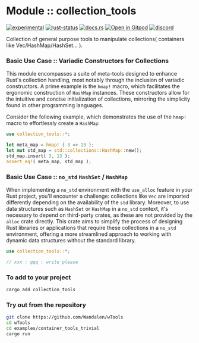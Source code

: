 <!-- {{# generate.module_header{} #}} -->

# Module :: collection_tools

[![experimental](https://raster.shields.io/static/v1?label=stability&message=experimental&color=orange&logoColor=eee)](https://github.com/emersion/stability-badges#experimental) [![rust-status](https://github.com/Wandalen/wTools/actions/workflows/ModuleCollectionToolsPush.yml/badge.svg)](https://github.com/Wandalen/wTools/actions/workflows/ModuleCollectionToolsPush.yml) [![docs.rs](https://img.shields.io/docsrs/collection_tools?color=e3e8f0&logo=docs.rs)](https://docs.rs/collection_tools) [![Open in Gitpod](https://raster.shields.io/static/v1?label=try&message=online&color=eee&logo=gitpod&logoColor=eee)](https://gitpod.io/#RUN_PATH=.,SAMPLE_FILE=sample%2Frust%2Fcontainer_tools_trivial%2Fsrc%2Fmain.rs,RUN_POSTFIX=--example%20container_tools_trivial/https://github.com/Wandalen/wTools) [![discord](https://img.shields.io/discord/872391416519737405?color=eee&logo=discord&logoColor=eee&label=ask)](https://discord.gg/m3YfbXpUUY)

Collection of general purpose tools to manipulate collections( containers like Vec/HashMap/HashSet... ).

### Basic Use Case :: Variadic Constructors for Collections

This module encompasses a suite of meta-tools designed to enhance Rust's collection handling, most notably through the inclusion of variadic constructors. A prime example is the `hmap!` macro, which facilitates the ergonomic construction of `HashMap` instances. These constructors allow for the intuitive and concise initialization of collections, mirroring the simplicity found in other programming languages.

Consider the following example, which demonstrates the use of the `hmap!` macro to effortlessly create a `HashMap`:

```rust
use collection_tools::*;

let meta_map = hmap! { 3 => 13 };
let mut std_map = std::collections::HashMap::new();
std_map.insert( 3, 13 );
assert_eq!( meta_map, std_map );
```

### Basic Use Case :: `no_std` `HashSet` / `HashMap`

When implementing a `no_std` environment with the `use_alloc` feature in your Rust project, you'll encounter a challenge: collections like `Vec` are imported differently depending on the availability of the `std` library. Moreover, to use data structures such as `HashSet` or `HashMap` in a `no_std` context, it's necessary to depend on third-party crates, as these are not provided by the `alloc` crate directly. This crate aims to simplify the process of designing Rust libraries or applications that require these collections in a `no_std` environment, offering a more streamlined approach to working with dynamic data structures without the standard library.

```rust
use collection_tools::*;

// xxx : qqq : write please
```

### To add to your project

```sh
cargo add collection_tools
```

### Try out from the repository

```sh
git clone https://github.com/Wandalen/wTools
cd wTools
cd examples/container_tools_trivial
cargo run
```
